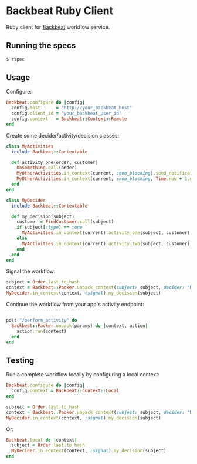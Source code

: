 # Backbeat Ruby Client

Ruby client for [Backbeat](https://github.groupondev.com/finance-engineering/backbeat) workflow service.

## Running the specs

```bash
$ rspec
```

## Usage

Configure:

```ruby
Backbeat.configure do |config|
  config.host      = "http://your_backbeat_host"
  config.client_id = "your_backbeat_user_id"
  config.context   = Backbeat::Context::Remote
end
```

Create some decider/activity/decision classes:

```ruby
class MyActivities
  include Backbeat::Contextable

  def activity_one(order, customer)
    DoSomething.call(order)
    MyOtherActivities.in_context(current, :non_blocking).send_notification(customer)
    MyOtherActivities.in_context(current, :non_blocking, Time.now + 1.day).complete_order(order)
  end
end

class MyDecider
  include Backbeat::Contextable

  def my_decision(subject)
    customer = FindCustomer.call(subject)
    if subject[:type] == :one
      MyActivities.in_context(current).activity_one(subject, customer)
    else
      MyActivities.in_context(current).activity_two(subject, customer)
    end
  end
end
```

Signal the workflow:

```ruby
subject = Order.last.to_hash
context = Backbeat::Packer.unpack_context(subject: subject, decider: "MyDecider")
MyDecider.in_context(context, :signal).my_decision(subject)
```

Continue the workflow from your app's activity endpoint:

```ruby

post "/perform_activity" do
  Backbeat::Packer.unpack(params) do |context, action|
    action.run(context)
  end
end
```

## Testing

Run a complete workflow locally by configuring a local context:

```ruby
Backbeat.configure do |config|
  config.context = Backbeat::Context::Local
end

subject = Order.last.to_hash
context = Backbeat::Packer.unpack_context(subject: subject, decider: "MyDecider")
MyDecider.in_context(context, :signal).my_decision(subject)
```

Or:

```ruby
Backbeat.local do |context|
  subject = Order.last.to_hash
  MyDecider.in_context(context, :signal).my_decision(subject)
end
```
